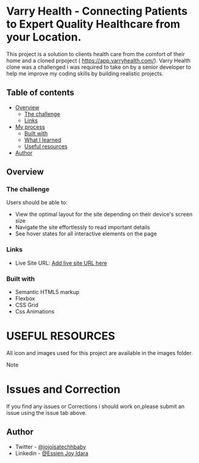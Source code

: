 # Varry Health - Connecting Patients to Expert Quality Healthcare from your Location.

This project is a solution to clients health care from the comfort of their home and a cloned prpoject ( https://app.varryhealth.com/).
Varry Health clone was a challenged i was required to take on by a senior developer to help me improve my coding skills by building realistic projects.

## Table of contents

- [Overview](#overview)
  - [The challenge](#the-challenge)
  - [Links](#links)
- [My process](#my-process)
  - [Built with](#built-with)
  - [What I learned](#what-i-learned)
  - [Useful resources](#useful-resources)
- [Author](#author)

## Overview

### The challenge

Users should be able to:

- View the optimal layout for the site depending on their device's screen size
- Navigate the site effortlessly to read important details
- See hover states for all interactive elements on the page

### Links

- Live Site URL: [Add live site URL here](https://app.varryhealth.com/)

### Built with

- Semantic HTML5 markup
- Flexbox
- CSS Grid
- Css Animations

# USEFUL RESOURCES

All icon and images used for this project are available in the images folder.

Note

# Issues and Correction

If you find any issues or Corrections i should work on,please submit an issue
using the issue tab above.

## Author

- Twitter - [@jojoisatechhbaby](https://x.com/jojoisatechbaby)
- Linkedin - [@Essien Joy Idara](https://www.linkedin.com/in/essien-joy)
